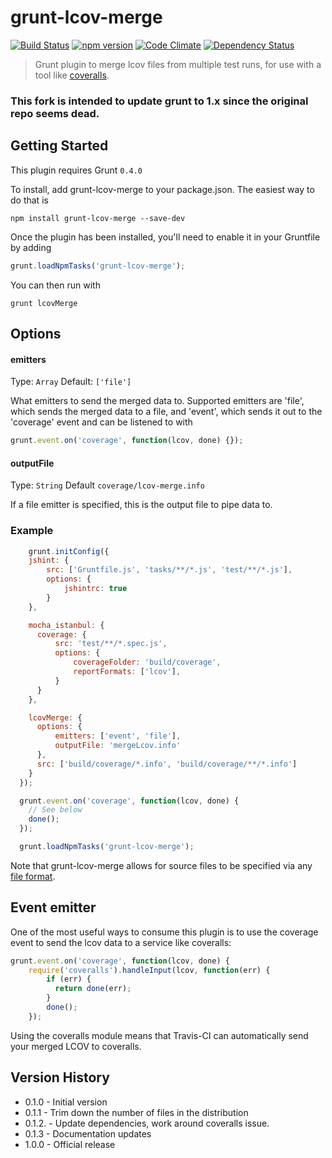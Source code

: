 # grunt-lcov-merge
[![Build Status](https://travis-ci.org/jacob-meacham/grunt-lcov-merge.svg?branch=develop)](https://travis-ci.org/jacob-meacham/grunt-lcov-merge)
[![npm version](https://badge.fury.io/js/grunt-lcov-merge.svg)](http://badge.fury.io/js/grunt-lcov-merge)
[![Code Climate](https://codeclimate.com/github/jacob-meacham/grunt-lcov-merge/badges/gpa.svg)](https://codeclimate.com/github/jacob-meacham/grunt-lcov-merge)
[![Dependency Status](https://www.versioneye.com/user/projects/54cbfc3cde7924f81a0001e4/badge.svg?style=flat)](https://www.versioneye.com/user/projects/54cbfc3cde7924f81a0001e4)

> Grunt plugin to merge lcov files from multiple test runs, for use with a tool like [coveralls](coveralls.io).

### This fork is intended to update grunt to 1.x since the original repo seems dead.

## Getting Started
This plugin requires Grunt `0.4.0`

To install, add grunt-lcov-merge to your package.json. The easiest way to do that is

```shell
npm install grunt-lcov-merge --save-dev
```

Once the plugin has been installed, you'll need to enable it in your Gruntfile by adding

```js
grunt.loadNpmTasks('grunt-lcov-merge');
```

You can then run with
```shell
grunt lcovMerge
```

## Options
#### emitters
Type: `Array`
Default: `['file']`

What emitters to send the merged data to. Supported emitters are 'file', which sends the merged data to a file, and 'event', which sends it out to the 'coverage' event and can be listened to with

```js
grunt.event.on('coverage', function(lcov, done) {});
```

#### outputFile
Type: `String`
Default `coverage/lcov-merge.info`

If a file emitter is specified, this is the output file to pipe data to.

### Example
```js
    grunt.initConfig({
    jshint: {
        src: ['Gruntfile.js', 'tasks/**/*.js', 'test/**/*.js'],
        options: {
            jshintrc: true
        }
    },

    mocha_istanbul: {
      coverage: {
          src: 'test/**/*.spec.js',
          options: {
              coverageFolder: 'build/coverage',
              reportFormats: ['lcov'],
          }
      }
    },

    lcovMerge: {
      options: {
          emitters: ['event', 'file'],
          outputFile: 'mergeLcov.info'
      },
      src: ['build/coverage/*.info', 'build/coverage/**/*.info']
    }
  });

  grunt.event.on('coverage', function(lcov, done) {
    // See below
    done();
  });

  grunt.loadNpmTasks('grunt-lcov-merge');
```

Note that grunt-lcov-merge allows for source files to be specified via any [file format](http://gruntjs.com/configuring-tasks#files).

## Event emitter
One of the most useful ways to consume this plugin is to use the coverage event to send the lcov data to a service like coveralls:

```js
grunt.event.on('coverage', function(lcov, done) {
    require('coveralls').handleInput(lcov, function(err) {
        if (err) {
          return done(err);
        }
        done();
    });
```

Using the coveralls module means that Travis-CI can automatically send your merged LCOV to coveralls.

## Version History
* 0.1.0 - Initial version
* 0.1.1 - Trim down the number of files in the distribution
* 0.1.2. - Update dependencies, work around coveralls issue.
* 0.1.3 - Documentation updates
* 1.0.0 - Official release
